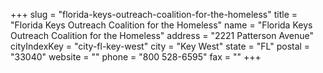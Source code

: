 +++
slug = "florida-keys-outreach-coalition-for-the-homeless"
title = "Florida Keys Outreach Coalition for the Homeless"
name = "Florida Keys Outreach Coalition for the Homeless"
address = "2221 Patterson Avenue"
cityIndexKey = "city-fl-key-west"
city = "Key West"
state = "FL"
postal = "33040"
website = ""
phone = "800 528-6595"
fax = ""
+++
